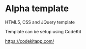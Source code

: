 # Alpha template

HTML5, CSS and JQuery template

Template can be setup using CodeKit

https://codekitapp.com/
